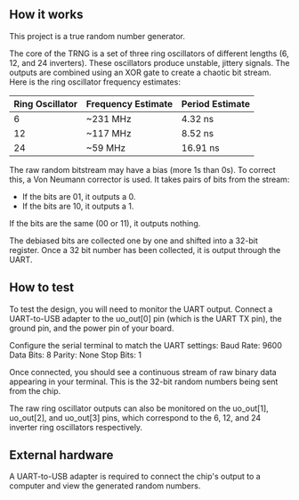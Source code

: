 <!---

This file is used to generate your project datasheet. Please fill in the information below and delete any unused
sections.

You can also include images in this folder and reference them in the markdown. Each image must be less than
512 kb in size, and the combined size of all images must be less than 1 MB.
-->

## How it works

This project is a true random number generator.

The core of the TRNG is a set of three ring oscillators of different lengths (6, 12, and 24 inverters). These oscillators produce unstable, jittery signals. The outputs are combined using an XOR gate to create a chaotic bit stream.
Here is the ring oscillator frequency estimates:

| Ring Oscillator | Frequency Estimate | Period Estimate |
|-----------------|--------------------|-----------------|
| 6               | ~231 MHz           | 4.32 ns         |
| 12              | ~117 MHz           | 8.52 ns         |
| 24              | ~59 MHz            | 16.91 ns        |

The raw random bitstream may have a bias (more 1s than 0s). To correct this, a Von Neumann corrector is used. It takes pairs of bits from the stream:

- If the bits are 01, it outputs a 0.
- If the bits are 10, it outputs a 1.

If the bits are the same (00 or 11), it outputs nothing.

The debiased bits are collected one by one and shifted into a 32-bit register. Once a 32 bit number has been collected, it is output through the UART.

## How to test

To test the design, you will need to monitor the UART output.
Connect a UART-to-USB adapter to the uo_out[0] pin (which is the UART TX pin), the ground pin, and the power pin of your board.

Configure the serial terminal to match the UART settings:
Baud Rate: 9600
Data Bits: 8
Parity: None
Stop Bits: 1

Once connected, you should see a continuous stream of raw binary data appearing in your terminal. This is the 32-bit random numbers being sent from the chip. 

The raw ring oscillator outputs can also be monitored on the uo_out[1], uo_out[2], and uo_out[3] pins, which correspond to the 6, 12, and 24 inverter ring oscillators respectively.


## External hardware

A UART-to-USB adapter is required to connect the chip's output to a computer and view the generated random numbers.